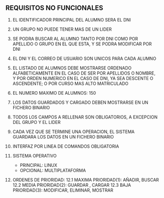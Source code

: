 ## REQUISITOS NO FUNCIONALES
1. EL IDENTIFICADOR PRINCIPAL DEL ALUMNO SERA EL DNI

2. UN GRUPO NO PUEDE TENER MAS DE UN LIDER

3. SE PODRA BUSCAR AL ALUMNO TANTO POR DNI COMO POR APELLIDO O GRUPO EN EL QUE ESTA, Y SE PODRA MODIFICAR POR DNI

4. EL DNI Y EL CORREO DE USUARIO SON UNICOS PARA CADA ALUMNO

5. EL LISTADO DE ALUMNOS DEBE MOSTRARSE ORDENADO ALFABETICAMENTE EN EL CASO DE SER POR APELLIDOS O NOMBRE, Y POR ORDEN NUMERICO EN EL CASO DE DNI, YA SEA DESCENTE O 	ASCENDENTE; O POR CURSO MAS ALTO MATRICULADO

6. EL NUMERO MAXIMO  DE ALUMNOS: 150

7. LOS DATOS GUARDADOS Y CARGADO DEBEN MOSTRARSE EN UN FICHERO BINARIO

8. TODOS LOS CAMPOS A RELLENAR SON OBLIGATORIOS, A EXCEPCION DEL GRUPO Y EL LIDER

9. CADA VEZ QUE SE TERMINE UNA OPERACION, EL SISTEMA GUARDARA LOS DATOS EN UN FICHERO BINARIO

10. INTERFAZ POR LINEA DE COMANDOS OBLIGATORIA

11. SISTEMA OPERATIVO 
	* PRINCIPAL: LINUX
	* OPCIONAL: MULTIPLATAFORMA

12. ORDENES DE PRIORIDAD:
	12.1 MAXIMA PRIORIDAD(1): AÑADIR, BUSCAR
	12.2 MEDIA PRIORIDAD(2): GUARDAR , CARGAR
	12.3 BAJA PRIORIDAD(3): MODIFICAR, ELIMINAR, MOSTRAR
